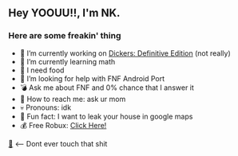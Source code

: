## Hey YOOUU!!, I'm NK.

### Here are some freakin' thing

- 🤨  I’m currently working on [Dickers: Definitive Edition](https://never.gonna.give.you.up) (not really)
- 🖕  I’m currently learning math
- 🐷  I need food
- 🤮  I’m looking for help with FNF Android Port
- 💣  Ask me about FNF and 0% chance that I answer it
- 🤢  How to reach me: ask ur mom
- 💀  Pronouns: idk
- 🔪  Fun fact: I want to leak your house in google maps
- 💰  Free Robux: [Click Here!](https://youtu.be/watch?v=dQw4w9WgXcQ/)

[💩](https://youtube.com/w/dQw4w9WgXcQ) <-- Dont ever touch that shit
